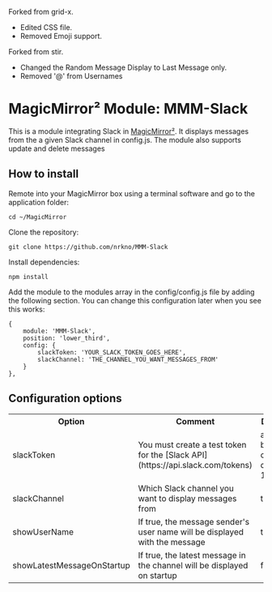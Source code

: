 Forked from  grid-x.

- Edited CSS file. 
- Removed Emoji support.

Forked from stir.

- Changed the Random Message Display to Last Message only.
- Removed '@' from Usernames

# MagicMirror² Module: MMM-Slack
This is a module integrating Slack in [MagicMirror²](https://github.com/MichMich/MagicMirror). It displays messages from the a given Slack channel in config.js. The module also supports update and delete messages

## How to install

Remote into your MagicMirror box using a terminal software and go to the application folder:

    cd ~/MagicMirror

Clone the repository:

	git clone https://github.com/nrkno/MMM-Slack
	
Install dependencies:

`npm install`

Add the module to the modules array in the config/config.js file by adding the following section. You can change this configuration later when you see this works:

	{
		module: 'MMM-Slack',
		position: 'lower_third',
		config: {
			slackToken: 'YOUR_SLACK_TOKEN_GOES_HERE',
			slackChannel: 'THE_CHANNEL_YOU_WANT_MESSAGES_FROM'
		}
	},

## Configuration options

<table style="width:100%">
	<tr>
		<th>Option</th>
		<th>Comment</th>
		<th>Default</th>
	</tr>
	<tr>
		<td>slackToken</td>
		<td>You must create a test token for the [Slack API](https://api.slack.com/tokens) </td>
		<td>aaaa-bbbbb-ccccc-dddd-12344</td>
	</tr>
	<tr>
		<td>slackChannel</td>
		<td>Which Slack channel you want to display messages from</td>
		<td>test</td>
	</tr>
    <tr>
        <td>showUserName</td>
        <td>If true, the message sender's user name will be displayed with the message</td>
        <td>true</td>
    </tr>
    <tr>
        <td>showLatestMessageOnStartup</td>
        <td>If true, the latest message in the channel will be displayed on startup</td>
        <td>false</td>
    </tr>
</table>

